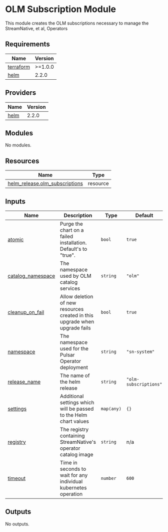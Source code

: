 # OLM Subscription Module	
This module creates the OLM subscriptions necessary to manage the StreamNative, et al, Operators

## Requirements

| Name | Version |
|------|---------|
| <a name="requirement_terraform"></a> [terraform](#requirement\_terraform) | >=1.0.0 |
| <a name="requirement_helm"></a> [helm](#requirement\_helm) | 2.2.0 |

## Providers

| Name | Version |
|------|---------|
| <a name="provider_helm"></a> [helm](#provider\_helm) | 2.2.0 |

## Modules

No modules.

## Resources

| Name | Type |
|------|------|
| [helm_release.olm_subscriptions](https://registry.terraform.io/providers/hashicorp/helm/2.2.0/docs/resources/release) | resource |

## Inputs

| Name | Description | Type | Default | Required |
|------|-------------|------|---------|:--------:|
| <a name="input_atomic"></a> [atomic](#input\_atomic) | Purge the chart on a failed installation. Default's to "true". | `bool` | `true` | no |
| <a name="input_catalog_namespace"></a> [catalog\_namespace](#input\_catalog\_namespace) | The namespace used by OLM catalog services | `string` | `"olm"` | no |
| <a name="input_cleanup_on_fail"></a> [cleanup\_on\_fail](#input\_cleanup\_on\_fail) | Allow deletion of new resources created in this upgrade when upgrade fails | `bool` | `true` | no |
| <a name="input_namespace"></a> [namespace](#input\_namespace) | The namespace used for the Pulsar Operator deployment | `string` | `"sn-system"` | no |
| <a name="input_release_name"></a> [release\_name](#input\_release\_name) | The name of the helm release | `string` | `"olm-subscriptions"` | no |
| <a name="input_settings"></a> [settings](#input\_settings) | Additional settings which will be passed to the Helm chart values | `map(any)` | `{}` | no |
| <a name="input_registry"></a> [registry](#input\_registry) | The registry containing StreamNative's operator catalog image | `string` | n/a | yes |
| <a name="input_timeout"></a> [timeout](#input\_timeout) | Time in seconds to wait for any individual kubernetes operation | `number` | `600` | no |

## Outputs

No outputs.
